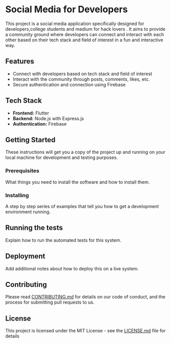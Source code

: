 # Social Media for Developers

This project is a social media application specifically designed for developers,college students and medium for hack lovers . It aims to provide a community ground where developers can connect and interact with each other based on their tech stack and field of interest in a fun and interactive way.

## Features

- Connect with developers based on tech stack and field of interest
- Interact with the community through posts, comments, likes, etc.
- Secure authentication and connection using Firebase

## Tech Stack

- **Frontend:** Flutter
- **Backend:** Node.js with Express.js
- **Authentication:** Firebase

## Getting Started

These instructions will get you a copy of the project up and running on your local machine for development and testing purposes.

### Prerequisites

What things you need to install the software and how to install them.


### Installing

A step by step series of examples that tell you how to get a development environment running.


## Running the tests

Explain how to run the automated tests for this system.

## Deployment

Add additional notes about how to deploy this on a live system.

## Contributing

Please read [CONTRIBUTING.md](https://github.com/doppedheart/Casual-netvorking/blob/main/CONTRIBUTING.md) for details on our code of conduct, and the process for submitting pull requests to us.

## License

This project is licensed under the MIT License - see the [LICENSE.md](LICENSE.md) file for details